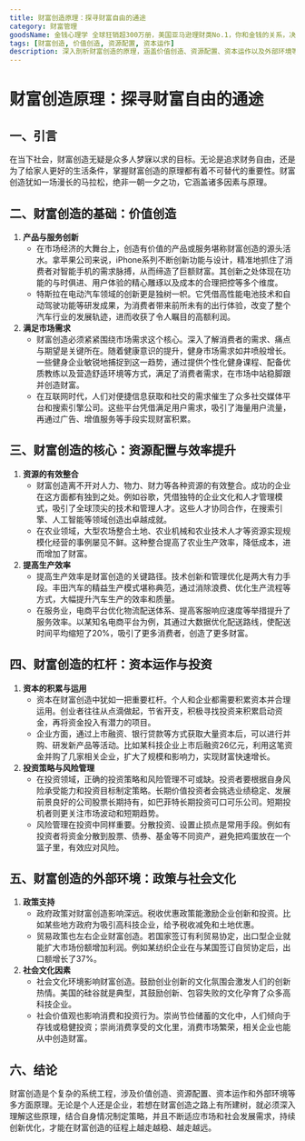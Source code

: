 ```yaml
---
title: 财富创造原理：探寻财富自由的通途
category: 财富管理
goodsName: 金钱心理学 全球狂销超300万册，美国亚马逊理财类No.1，你和金钱的关系，决定了财富和你的距离！财务自由指南
tags: [财富创造, 价值创造, 资源配置, 资本运作]
description: 深入剖析财富创造的原理，涵盖价值创造、资源配置、资本运作以及外部环境等多方面因素，为个人和企业探寻财富自由之路提供全面的理论指导。
---
```


# 财富创造原理：探寻财富自由的通途

## 一、引言
在当下社会，财富创造无疑是众多人梦寐以求的目标。无论是追求财务自由，还是为了给家人更好的生活条件，掌握财富创造的原理都有着不可替代的重要性。财富创造犹如一场漫长的马拉松，绝非一朝一夕之功，它涵盖诸多因素与原理。

## 二、财富创造的基础：价值创造
1. **产品与服务创新**
   - 在市场经济的大舞台上，创造有价值的产品或服务堪称财富创造的源头活水。拿苹果公司来说，iPhone系列不断创新功能与设计，精准地抓住了消费者对智能手机的需求脉搏，从而缔造了巨额财富。其创新之处体现在功能的与时俱进、用户体验的精心雕琢以及成本的合理把控等多个维度。
   - 特斯拉在电动汽车领域的创新更是独树一帜。它凭借高性能电池技术和自动驾驶功能等研发成果，为消费者带来前所未有的出行体验，改变了整个汽车行业的发展轨迹，进而收获了令人瞩目的高额利润。
2. **满足市场需求**
   - 财富创造必须紧紧围绕市场需求这个核心。深入了解消费者的需求、痛点与期望是关键所在。随着健康意识的提升，健身市场需求如井喷般增长。一些健身企业敏锐地捕捉到这一趋势，通过提供个性化健身课程、配备优质教练以及营造舒适环境等方式，满足了消费者需求，在市场中站稳脚跟并创造财富。
   - 在互联网时代，人们对便捷信息获取和社交的需求催生了众多社交媒体平台和搜索引擎公司。这些平台凭借满足用户需求，吸引了海量用户流量，再通过广告、增值服务等手段实现财富积累。

## 三、财富创造的核心：资源配置与效率提升
1. **资源的有效整合**
   - 财富创造离不开对人力、物力、财力等各种资源的有效整合。成功的企业在这方面都有独到之处。例如谷歌，凭借独特的企业文化和人才管理模式，吸引了全球顶尖的技术和管理人才。这些人才协同合作，在搜索引擎、人工智能等领域创造出卓越成就。
   - 在农业领域，大型农场整合土地、农业机械和农业技术人才等资源实现规模化经营的事例屡见不鲜。这种整合提高了农业生产效率，降低成本，进而增加了财富。
2. **提高生产效率**
   - 提高生产效率是财富创造的关键路径。技术创新和管理优化是两大有力手段。丰田汽车的精益生产模式堪称典范，通过消除浪费、优化生产流程等方式，大幅提升汽车生产的效率和质量。
   - 在服务业，电商平台优化物流配送体系、提高客服响应速度等举措提升了服务效率。以某知名电商平台为例，其通过大数据优化配送路线，使配送时间平均缩短了20%，吸引了更多消费者，创造了更多财富。

## 四、财富创造的杠杆：资本运作与投资
1. **资本的积累与运用**
   - 资本在财富创造中犹如一把重要杠杆。个人和企业都需要积累资本并合理运用。创业者往往从点滴做起，节省开支，积极寻找投资来积累启动资金，再将资金投入有潜力的项目。
   - 企业方面，通过上市融资、银行贷款等方式获取大量资本后，可以进行并购、研发新产品等活动。比如某科技企业上市后融资26亿元，利用这笔资金并购了几家相关企业，扩大了规模和影响力，实现财富快速增长。
2. **投资策略与风险管理**
   - 在投资领域，正确的投资策略和风险管理不可或缺。投资者要根据自身风险承受能力和投资目标制定策略。长期价值投资者会挑选业绩稳定、发展前景良好的公司股票长期持有，如巴菲特长期投资可口可乐公司。短期投机者则更关注市场波动和短期趋势。
   - 风险管理在投资中同样重要。分散投资、设置止损点是常用手段。例如有投资者将资金分散到股票、债券、基金等不同资产，避免把鸡蛋放在一个篮子里，有效应对风险。

## 五、财富创造的外部环境：政策与社会文化
1. **政策支持**
   - 政府政策对财富创造影响深远。税收优惠政策能激励企业创新和投资。比如某些地方政府为吸引高科技企业，给予税收减免和土地优惠。
   - 贸易政策也左右企业财富创造。若国家签订有利贸易协定，出口型企业就能扩大市场份额增加利润。例如某纺织企业在与某国签订自贸协定后，出口额增长了37%。
2. **社会文化因素**
   - 社会文化环境影响财富创造。鼓励创业创新的文化氛围会激发人们的创新热情。美国的硅谷就是典型，其鼓励创新、包容失败的文化孕育了众多高科技企业。
   - 社会价值观也影响消费和投资行为。崇尚节俭储蓄的文化中，人们倾向于存钱或稳健投资；崇尚消费享受的文化里，消费市场繁荣，相关企业也能从中创造财富。

## 六、结论
财富创造是个复杂的系统工程，涉及价值创造、资源配置、资本运作和外部环境等多方面原理。无论是个人还是企业，若想在财富创造之路上有所建树，就必须深入理解这些原理，结合自身情况制定策略，并且不断适应市场和社会发展需求，持续创新优化，才能在财富创造的征程上越走越稳、越走越远。